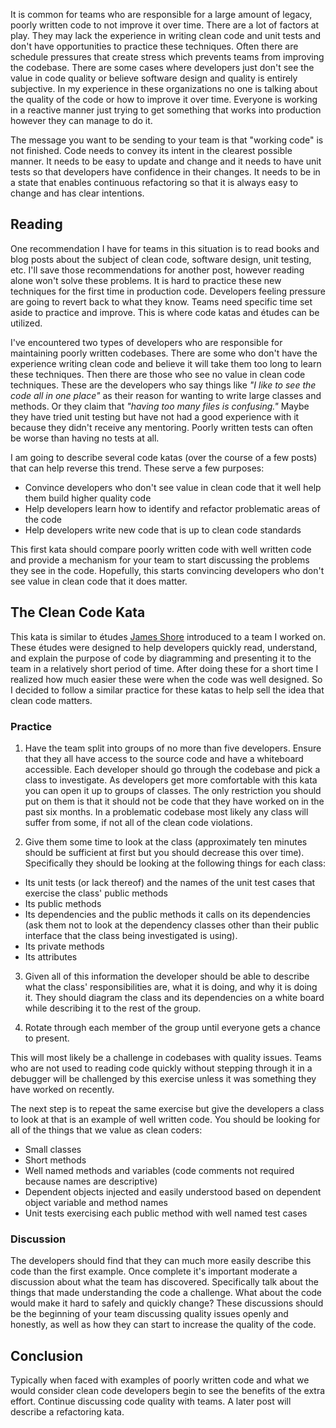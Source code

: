 It is common for teams who are responsible for a large amount of legacy, poorly written code to not improve it over time. There are a lot of factors at play. They may lack the experience in writing clean code and unit tests and don't have opportunities to practice these techniques. Often there are schedule pressures that create stress which prevents teams from improving the codebase. There are some cases where developers just don't see the value in code quality or believe software design and quality is entirely subjective. In my experience in these organizations no one is talking about the quality of the code or how to improve it over time. Everyone is working in a reactive manner just trying to get something that works into production however they can manage to do it.

The message you want to be sending to your team is that "working code" is not finished. Code needs to convey its intent in the clearest possible manner. It needs to be easy to update and change and it needs to have unit tests so that developers have confidence in their changes. It needs to be in a state that enables continuous refactoring so that it is always easy to change and has clear intentions.

## Reading

One recommendation I have for teams in this situation is to read books and blog posts about the subject of clean code, software design, unit testing, etc. I'll save those recommendations for another post, however reading alone won't solve these problems. It is hard to practice these new techniques for the first time in production code. Developers feeling pressure are going to revert back to what they know. Teams need specific time set aside to practice and improve. This is where code katas and études can be utilized.

I've encountered two types of developers who are responsible for maintaining poorly written codebases. There are some who don't have the experience writing clean code and believe it will take them too long to learn these techniques. Then there are those who see no value in clean code techniques. These are the developers who say things like _"I like to see the code all in one place"_ as their reason for wanting to write large classes and methods. Or they claim that _"having too many files is confusing."_ Maybe they have tried unit testing but have not had a good experience with it because they didn't receive any mentoring. Poorly written tests can often be worse than having no tests at all.

I am going to describe several code katas (over the course of a few posts) that can help reverse this trend. These serve a few purposes:

* Convince developers who don't see value in clean code that it well help them build higher quality code
* Help developers learn how to identify and refactor problematic areas of the code
* Help developers write new code that is up to clean code standards

This first kata should compare poorly written code with well written code and provide a mechanism for your team to start discussing the problems they see in the code. Hopefully, this starts convincing developers who don't see value in clean code that it does matter.

## The Clean Code Kata

This kata is similar to études [James Shore](http://www.jamesshore.com/) introduced to a team I worked on. These études were designed to help developers quickly read, understand, and explain the purpose of code by diagramming and presenting it to the team in a relatively short period of time. After doing these for a short time I realized how much easier these were when the code was well designed. So I decided to follow a similar practice for these katas to help sell the idea that clean code matters.  

### Practice

1. Have the team split into groups of no more than five developers. Ensure that they all have access to the source code and have a whiteboard accessible. Each developer should go through the codebase and pick a class to investigate. As developers get more comfortable with this kata you can open it up to groups of classes. The only restriction you should put on them is that it should not be code that they have worked on in the past six months. In a problematic codebase most likely any class will suffer from some, if not all of the clean code violations.

2. Give them some time to look at the class (approximately ten minutes should be sufficient at first but you should decrease this over time).  Specifically they should be looking at the following things for each class:

* Its unit tests (or lack thereof) and the names of the unit test cases that exercise the class' public methods
* Its public methods
* Its dependencies and the public methods it calls on its dependencies (ask them not to look at the dependency classes other than their public interface that the class being investigated is using).
* Its private methods
* Its attributes

3. Given all of this information the developer should be able to describe what the class' responsibilities are, what it is doing, and why it is doing it. They should diagram the class and its dependencies on a white board while describing it to the rest of the group.

4. Rotate through each member of the group until everyone gets a chance to present.

This will most likely be a challenge in codebases with quality issues. Teams who are not used to reading code quickly without stepping through it in a debugger will be challenged by this exercise unless it was something they have worked on recently.

The next step is to repeat the same exercise but give the developers a class to look at that is an example of well written code. You should be looking for all of the things that we value as clean coders:

* Small classes
* Short methods
* Well named methods and variables (code comments not required because names are descriptive)
* Dependent objects injected and easily understood based on dependent object variable and method names
* Unit tests exercising each public method with well named test cases

### Discussion
The developers should find that they can much more easily describe this code than the first example. Once complete it's important moderate a discussion about what the team has discovered. Specifically talk about the things that made understanding the code a challenge. What about the code would make it hard to safely and quickly change? These discussions should be the beginning of your team discussing quality issues openly and honestly, as well as how they can start to increase the quality of the code.

## Conclusion

Typically when faced with examples of poorly written code and what we would consider clean code developers begin to see the benefits of the extra effort. Continue discussing code quality with teams. A later post will describe a refactoring kata.
